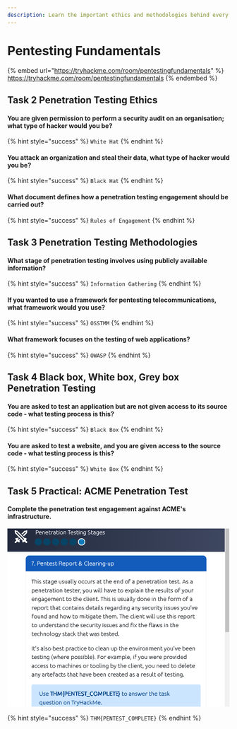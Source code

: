 ```yaml
---
description: Learn the important ethics and methodologies behind every pentest
---
```


# Pentesting Fundamentals

{% embed url="https://tryhackme.com/room/pentestingfundamentals" %}
https://tryhackme.com/room/pentestingfundamentals
{% endembed %}

## Task 2 Penetration Testing Ethics

#### You are given permission to perform a security audit on an organisation; what type of hacker would you be?

{% hint style="success" %}
`White Hat`
{% endhint %}

#### You attack an organization and steal their data, what type of hacker would you be?

{% hint style="success" %}
`Black Hat`
{% endhint %}

#### What document defines how a penetration testing engagement should be carried out?

{% hint style="success" %}
`Rules of Engagement`
{% endhint %}

## Task 3 Penetration Testing Methodologies

#### What stage of penetration testing involves using publicly available information?

{% hint style="success" %}
`Information Gathering`
{% endhint %}

#### If you wanted to use a framework for pentesting telecommunications, what framework would you use?

{% hint style="success" %}
`OSSTMM`
{% endhint %}

#### What framework focuses on the testing of web applications?

{% hint style="success" %}
`OWASP`
{% endhint %}

## Task 4 Black box, White box, Grey box Penetration Testing

#### You are asked to test an application but are not given access to its source code - what testing process is this?

{% hint style="success" %}
`Black Box`
{% endhint %}

#### You are asked to test a website, and you are given access to the source code - what testing process is this?

{% hint style="success" %}
`White Box`
{% endhint %}

## Task 5 Practical: ACME Penetration Test

#### Complete the penetration test engagement against ACME's infrastructure.

![](<../../.gitbook/assets/Screenshot from 2022-03-27 08-41-25.png>)

{% hint style="success" %}
`THM{PENTEST_COMPLETE}`
{% endhint %}
